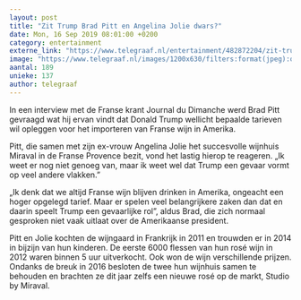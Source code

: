 ```yaml
---
layout: post
title: "Zit Trump Brad Pitt en Angelina Jolie dwars?"
date: Mon, 16 Sep 2019 08:01:00 +0200
category: entertainment
externe_link: "https://www.telegraaf.nl/entertainment/482872204/zit-trump-brad-pitt-en-angelina-jolie-dwars"
image: "https://www.telegraaf.nl/images/1200x630/filters:format(jpeg):quality(80)/cdn-kiosk-api.telegraaf.nl/3e6235c6-d84a-11e9-bcd0-0255c322e81b.jpg"
aantal: 189
unieke: 137
author: telegraaf
---
```


<p class="intro">In een interview met de Franse krant Journal du Dimanche werd Brad Pitt gevraagd wat hij ervan vindt dat Donald Trump wellicht bepaalde tarieven wil opleggen voor het importeren van Franse wijn in Amerika.</p> <p>Pitt, die samen met zijn ex-vrouw Angelina Jolie het succesvolle wijnhuis Miraval in de Franse Provence bezit, vond het lastig hierop te reageren. „Ik weet er nog niet genoeg van, maar ik weet wel dat Trump een gevaar vormt op veel andere vlakken.”</p><p>„Ik denk dat we altijd Franse wijn blijven drinken in Amerika, ongeacht een hoger opgelegd tarief. Maar er spelen veel belangrijkere zaken dan dat en daarin speelt Trump een gevaarlijke rol”, aldus Brad, die zich normaal gesproken niet vaak uitlaat over de Amerikaanse president.</p><p>Pitt en Jolie kochten de wijngaard in Frankrijk in 2011 en trouwden er in 2014 in bijzijn van hun kinderen. De eerste 6000 flessen van hun rosé wijn in 2012 waren binnen 5 uur uitverkocht. Ook won de wijn verschillende prijzen. Ondanks de breuk in 2016 besloten de twee hun wijnhuis samen te behouden en brachten ze dit jaar zelfs een nieuwe rosé op de markt, Studio by Miraval.</p>
